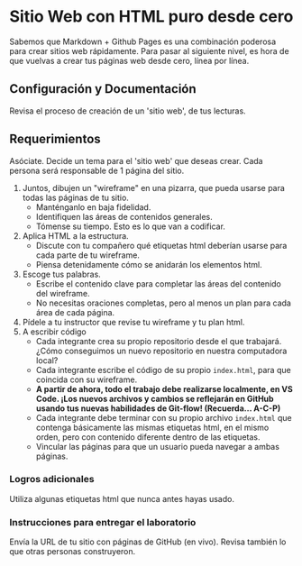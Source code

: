 # Sitio Web con HTML puro desde cero
Sabemos que Markdown + Github Pages es una combinación poderosa para crear sitios web rápidamente. Para pasar al siguiente nivel, es hora de que vuelvas a crear tus páginas web desde cero, línea por línea.

## Configuración y Documentación
Revisa el proceso de creación de un 'sitio web', de tus lecturas.

## Requerimientos
Asóciate. Decide un tema para el 'sitio web' que deseas crear. Cada persona será responsable de 1 página del sitio.

1. Juntos, dibujen un "wireframe" en una pizarra, que pueda usarse para todas las páginas de tu sitio.
    - Manténganlo en baja fidelidad.
    - Identifiquen las áreas de contenidos generales.
    - Tómense su tiempo. Esto es lo que van a codificar.
1. Aplica HTML a la estructura.
    - Discute con tu compañero qué etiquetas html deberían usarse para cada parte de tu wireframe.
    - Piensa detenidamente cómo se anidarán los elementos html.
1. Escoge tus palabras.
    - Escribe el contenido clave para completar las áreas del contenido del wireframe.
    - No necesitas oraciones completas, pero al menos un plan para cada área de cada página.
1. Pídele a tu instructor que revise tu wireframe y tu plan html.
1. A escribir código
    - Cada integrante crea su propio repositorio desde el que trabajará. ¿Cómo conseguimos un nuevo repositorio en nuestra computadora local?
    - Cada integrante escribe el código de su propio `index.html`, para que coincida con su wireframe.
    - **A partir de ahora, todo el trabajo debe realizarse localmente, en VS Code. ¡Los nuevos archivos y cambios se reflejarán en GitHub usando tus nuevas habilidades de Git-flow! (Recuerda... A-C-P)**
    - Cada integrante debe terminar con su propio archivo `index.html` que contenga básicamente las mismas etiquetas html, en el mismo orden, pero con contenido diferente dentro de las etiquetas.
    - Vincular las páginas para que un usuario pueda navegar a ambas páginas.
  
### Logros adicionales
Utiliza algunas etiquetas html que nunca antes hayas usado.

### Instrucciones para entregar el laboratorio
Envía la URL de tu sitio con páginas de GitHub (en vivo). Revisa también lo que otras personas construyeron.
